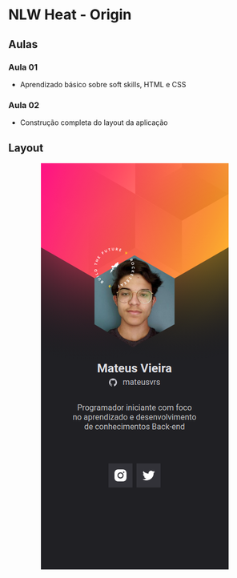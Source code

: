 # NLW Heat - Origin

## Aulas

### Aula 01
- Aprendizado básico sobre soft skills, HTML e CSS

### Aula 02
- Construção completa do layout da aplicação

## Layout
<div align="center">
    <img src="https://raw.githubusercontent.com/MateusVrs/nlw-heat-origin/nlw-heat-origin/images/nlw-heat-layout.png">
</div>